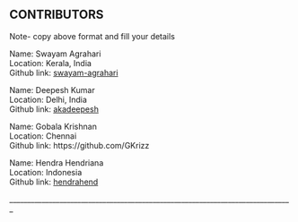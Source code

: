 <h2 align="left">CONTRIBUTORS</h2>

Note- copy above format and fill your details

<p>Name: Swayam Agrahari<br>
Location: Kerala, India <br>
Github link: <a href="https://github.com/swayam-agrahari">swayam-agrahari</a> </p>

<p>Name: Deepesh Kumar<br>
Location: Delhi, India <br>
Github link: <a href="https://github.com/akadeepesh">akadeepesh</a> </p>

<p>Name: Gobala Krishnan<br>
Location: Chennai<br>
Github link: https://github.com/GKrizz</p>

<p>Name: Hendra Hendriana<br>
Location: Indonesia<br>
Github link: <a href="https://github.com/hendrahend">hendrahend</a> </p>
_______________________________________________________________________________
